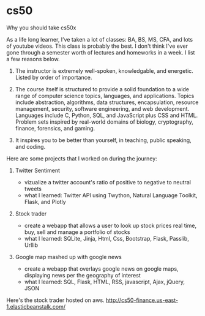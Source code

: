 # cs50
Why you should take cs50x

As a life long learner, I’ve taken a lot of classes: BA, BS, MS, CFA, and lots of youtube videos. This class is probably the best. I don't think I've ever gone through a semester worth of lectures and homeworks in a week. I list a few reasons below. 

1. The instructor is extremely well-spoken, knowledgable, and energetic. Listed by order of importance.

2. The course itself is structured to provide a solid foundation to a wide range of computer science topics, languages, and applications. Topics include abstraction, algorithms, data structures, encapsulation, resource management, security, software engineering, and web development. Languages include C, Python, SQL, and JavaScript plus CSS and HTML. Problem sets inspired by real-world domains of biology, cryptography, finance, forensics, and gaming.

3. It inspires you to be better than yourself, in teaching, public speaking, and coding.  

Here are some projects that I worked on during the journey:

1. Twitter Sentiment
	- vizualize a twitter account's ratio of positive to negative to neutral tweets
	- what I learned: Twitter API using Twython, Natural Language Toolkit, Flask, and Plotly
	
2. Stock trader
	- create a webapp that allows a user to look up stock prices real time, buy, sell and manage a portfolio of stocks
	- what I learned: SQLite, Jinja, Html, Css, Bootstrap, Flask, Passlib, Urllib
3. Google map mashed up with google news
	- create a webapp that overlays google news on google maps, displaying news per the geography of interest
	- what I learned: SQL, Flask, HTML, RSS, javascript, Ajax, jQuery, JSON

Here's the stock trader hosted on aws.
http://cs50-finance.us-east-1.elasticbeanstalk.com/
